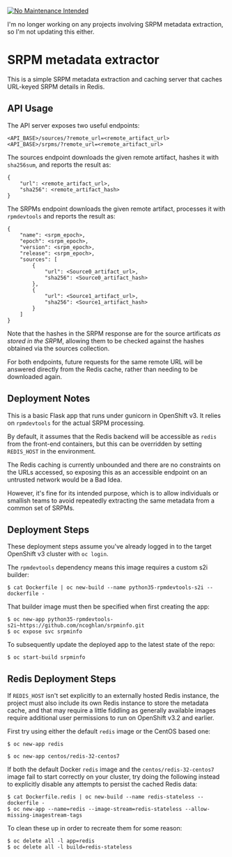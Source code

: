 [![No Maintenance Intended](http://unmaintained.tech/badge.svg)](http://unmaintained.tech/)

I'm no longer working on any projects involving SRPM metadata extraction, so I'm not updating this either.

# SRPM metadata extractor

This is a simple SRPM metadata extraction and caching server that caches
URL-keyed SRPM details in Redis.

## API Usage

The API server exposes two useful endpoints:

    <API_BASE>/sources/?remote_url=<remote_artifact_url>
    <API_BASE>/srpms/?remote_url=<remote_artifact_url>

The sources endpoint downloads the given remote artifact, hashes it
with `sha256sum`, and reports the result as:

    {
        "url": <remote_artifact_url>,
        "sha256": <remote_artifact_hash>
    }

The SRPMs endpoint downloads the given remote artifact, processes it with
`rpmdevtools` and reports the result as:

    {
        "name": <srpm_epoch>,
        "epoch": <srpm_epoch>,
        "version": <srpm_epoch>,
        "release": <srpm_epoch>,
        "sources": [
            {
                "url": <Source0_artifact_url>,
                "sha256": <Source0_artifact_hash>
            },
            {
                "url": <Source1_artifact_url>,
                "sha256": <Source1_artifact_hash>
            }
        ]
    }

Note that the hashes in the SRPM response are for the source artificats
*as stored in the SRPM*, allowing them to be checked against the hashes
obtained via the sources collection.

For both endpoints, future requests for the same remote URL will be answered
directly from the Redis cache, rather than needing to be downloaded again.

## Deployment Notes

This is a basic Flask app that runs under gunicorn in OpenShift v3. It relies
on `rpmdevtools` for the actual SRPM processing.

By default, it assumes that the Redis backend will be accessible as `redis`
from the front-end containers, but this can be overridden by setting
`REDIS_HOST` in the environment.

The Redis caching is currently unbounded and there are no constraints on the
URLs accessed, so exposing this as an accessible endpoint on an untrusted
network would be a Bad Idea.

However, it's fine for its intended purpose, which is to allow individuals
or smallish teams to avoid repeatedly extracting the same metadata from a
common set of SRPMs.


## Deployment Steps

These deployment steps assume you've already logged in to the target
OpenShift v3 cluster with `oc login`.

The `rpmdevtools` dependency means this image requires a custom s2i builder:

```
$ cat Dockerfile | oc new-build --name python35-rpmdevtools-s2i --dockerfile -
```

That builder image must then be specified when first creating the app:

```
$ oc new-app python35-rpmdevtools-s2i~https://github.com/ncoghlan/srpminfo.git
$ oc expose svc srpminfo
```

To subsequently update the deployed app to the latest state of the repo:

```
$ oc start-build srpminfo
```

## Redis Deployment Steps

If `REDIS_HOST` isn't set explicitly to an externally hosted Redis instance,
the project must also include its own Redis instance to store the metadata
cache, and that may require a little fiddling as generally available images
require additional user permissions to run on OpenShift v3.2 and earlier.

First try using either the default `redis` image or the CentOS based one:

```
$ oc new-app redis
```

```
$ oc new-app centos/redis-32-centos7
```

If both the default Docker `redis` image and the `centos/redis-32-centos7`
image fail to start correctly on your cluster, try doing the following
instead to explicitly disable any attempts to persist the cached Redis data:

```
$ cat Dockerfile.redis | oc new-build --name redis-stateless --dockerfile -
$ oc new-app --name=redis --image-stream=redis-stateless --allow-missing-imagestream-tags
```

To clean these up in order to recreate them for some reason:

```
$ oc delete all -l app=redis
$ oc delete all -l build=redis-stateless
```
